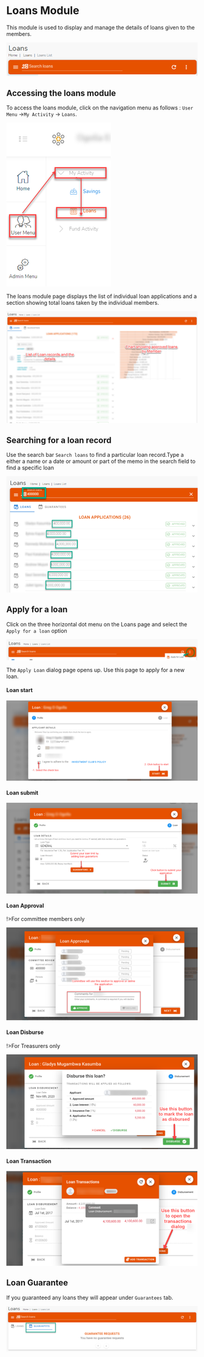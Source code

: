 # Loans Module
This module is used to display and manage the details of loans given to the members.

![alt text](../images/4.0_Loans_Banner.png ":size=x100 Loans Banner")

## Accessing the loans module

To access the loans module, click on the navigation menu as follows : `User Menu` ->`My Activity` ->  `Loans`.

![alt text](../images/4.1_Loans_Menu.png ":size=x200 Loans menu")


The loans module page displays the list of individual loan applications and a section showing total loans taken by the individual members.

![alt text](../images/4.2_Loans_Page.png ":size=x300 Loans page")

## Searching for a loan record

Use the search bar `Search loans` to find a particular loan record.Type a either a name or a date or amount or part of the memo in the search field to find a specific loan


![alt text](../images/4.3_Search_Loans_Page.png ":size=x300 Search Loans")

## Apply for a loan
Click on the three horizontal dot menu on the Loans page and select the `Apply for a loan` option

![alt text](../images/4.4_Apply_Loan_Menu.png ":size=x100 Apply Loan")

The `Apply Loan` dialog page opens up. Use this page to apply for a new loan.

<!-- tabs:start -->

#### **Loan start**
![alt text](../images/4.4_Apply_Loan_Page.png ":size=x300 Apply Loan start")

#### **Loan submit**
![alt text](../images/4.4.2_Apply_Loan_Page_2.png ":size=x300 Apply Loan submit")

#### **Loan Approval**
!>For committee members only

![alt text](../images/4.4.3_Apply_Loan_Approval.png ":size=x300 Apply Loan approval")

#### **Loan Disburse**
!>For Treasurers only

![alt text](../images/4.4.4_Apply_Loan_Disburse.png ":size=x300 Apply Loan disburse")

#### **Loan Transaction**

![alt text](../images/4.4.5_Loan_Transactions.png ":size=x300 Apply Loan disburse")

<!-- tabs:end -->

## Loan Guarantee
If you guaranteed any loans they will appear under `Guarantees` tab.

![alt text](../images/4.5_Loan_Gurantee_Page.png "Loan Guarantee tab")
